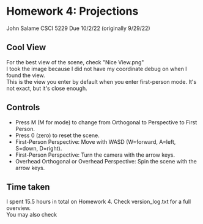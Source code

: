 # Homework 4: Projections
John Salame
CSCI 5229
Due 10/2/22 (originally 9/29/22)

## Cool View
For the best view of the scene, check "Nice View.png"  
I took the image because I did not have my coordinate debug on when I found the view.  
This is the view you enter by default when you enter first-person mode. It's not exact, but it's close enough.

## Controls
* Press M (M for mode) to change from Orthogonal to Perspective to First Person.
* Press 0 (zero) to reset the scene.
* First-Person Perspective: Move with WASD (W=forward, A=left, S=down, D=right).
* First-Person Perspective: Turn the camera with the arrow keys.
* Overhead Orthogonal or Overhead Perspective: Spin the scene with the arrow keys.

## Time taken
I spent 15.5 hours in total on Homework 4. Check version_log.txt for a full overview.  
You may also check 
